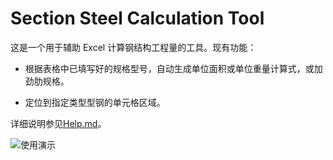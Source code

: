 # Section Steel Calculation Tool

 这是一个用于辅助 Excel 计算钢结构工程量的工具。现有功能：
 
 - 根据表格中已填写好的规格型号，自动生成单位面积或单位重量计算式，或加劲肋规格。

 - 定位到指定类型型钢的单元格区域。

 详细说明参见[Help.md](Help.md)。
 
![使用演示](Resources/Introduction.gif)
